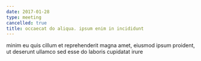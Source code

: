 ```yaml
---
date: 2017-01-28
type: meeting
cancelled: true
title: occaecat do aliqua. ipsum enim in incididunt
---
```

minim eu quis cillum et reprehenderit magna amet, eiusmod ipsum proident, ut deserunt ullamco sed esse do laboris cupidatat irure